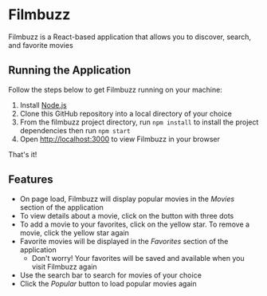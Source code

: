 # Filmbuzz

Filmbuzz is a React-based application that allows you to discover, search, and favorite movies

## Running the Application

Follow the steps below to get Filmbuzz running on your machine:

1. Install [Node.js](https://nodejs.org/en)
2. Clone this GitHub repository into a local directory of your choice
3. From the filmbuzz project directory, run `npm install` to install the project dependencies then run `npm start`
4. Open [http://localhost:3000](http://localhost:3000) to view Filmbuzz in your browser

That's it!

## Features

* On page load, Filmbuzz will display popular movies in the *Movies* section of the application
* To view details about a movie, click on the button with three dots
* To add a movie to your favorites, click on the yellow star. To remove a movie, click the yellow star again
* Favorite movies will be displayed in the *Favorites* section of the application
  * Don't worry! Your favorites will be saved and available when you visit Filmbuzz again
* Use the search bar to search for movies of your choice
* Click the *Popular* button to load popular movies again